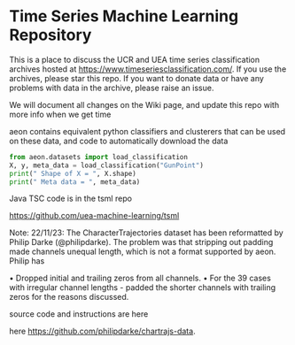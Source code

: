 # Time Series Machine Learning Repository

This is a place to discuss the UCR and UEA time series classification archives hosted at https://www.timeseriesclassification.com/. If you use the archives, please star this repo. If you want to donate data or have any problems with data in the archive, please raise an issue.

We will document all changes on the Wiki page, and update this repo with more info when we get time

aeon contains equivalent python classifiers and clusterers that can be used on these data, and code to automatically download the data

```python
from aeon.datasets import load_classification
X, y, meta_data = load_classification("GunPoint")
print(" Shape of X = ", X.shape)
print(" Meta data = ", meta_data)
```
Java TSC code is in the tsml repo

https://github.com/uea-machine-learning/tsml

Note:
22/11/23: The CharacterTrajectories dataset has been reformatted by Philip Darke (@philipdarke). The problem was that stripping out padding made channels unequal length, which is not a format supported by aeon. Philip has

•	Dropped initial and trailing zeros from all channels.
•	For the 39 cases with irregular channel lengths - padded the shorter channels with trailing zeros for the reasons discussed.

source code and instructions are here

here https://github.com/philipdarke/chartrajs-data.





